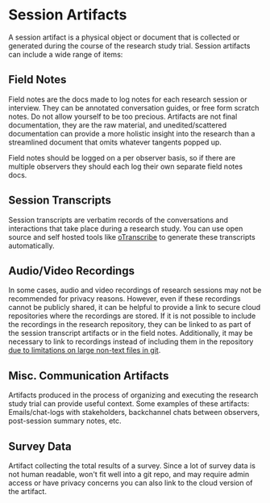 # Session Artifacts

A session artifact is a physical object or document that is collected or generated during the course of the research study trial. Session artifacts can include a wide range of items:

## Field Notes
Field notes are the docs made to log notes for each research session or interview. They can be annotated conversation guides, or free form scratch notes. Do not allow yourself to be too precious. Artifacts are not final documentation, they are the raw material, and unedited/scattered documentation can provide a more holistic insight into the research than a streamlined document that omits whatever tangents popped up.

Field notes should be logged on a per observer basis, so if there are multiple observers they should each log their own separate field notes docs.

## Session Transcripts
Session transcripts are verbatim records of the conversations and interactions that take place during a research study. You can use open source and self hosted tools like [oTranscribe](https://otranscribe.com/opensource/) to generate these transcripts automatically.

## Audio/Video Recordings
In some cases, audio and video recordings of research sessions may not be recommended for privacy reasons. However, even if these recordings cannot be publicly shared, it can be helpful to provide a link to secure cloud repositories where the recordings are stored. If it is not possible to include the recordings in the research repository, they can be linked to as part of the session transcript artifacts or in the field notes. Additionally, it may be necessary to link to recordings instead of including them in the repository [due to limitations on large non-text files in git](https://www.perforce.com/blog/vcs/how-git-lfs-works).

## Misc. Communication Artifacts
Artifacts produced in the process of organizing and executing the research study trial can provide useful context. Some examples of these artifacts: Emails/chat-logs with stakeholders, backchannel chats between observers, post-session summary notes, etc.

## Survey Data
Artifact collecting the total results of a survey. Since a lot of survey data is not human readable, won't fit well into a git repo, and may require admin access or have privacy concerns you can also link to the cloud version of the artifact.